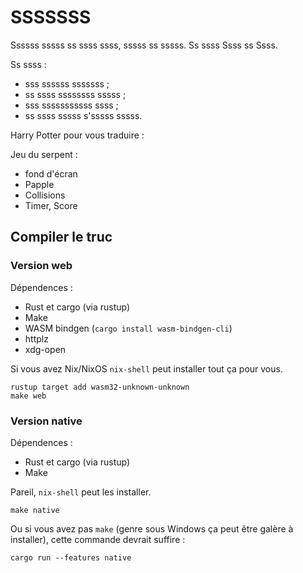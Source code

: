 # SSSSSSS

Ssssss sssss ss ssss ssss, sssss ss sssss. Ss ssss Ssss ss Ssss.

Ss ssss :

- sss ssssss sssssss ;
- ss ssss ssssssss sssss ;
- sss sssssssssss ssss ;
- ss ssss sssss s'sssss sssss.

Harry Potter pour vous traduire :

Jeu du serpent :

- fond d'écran 
- Papple
- Collisions
- Timer, Score

## Compiler le truc

### Version web

Dépendences :

- Rust et cargo (via rustup)
- Make
- WASM bindgen (`cargo install wasm-bindgen-cli`)
- httplz
- xdg-open

Si vous avez Nix/NixOS `nix-shell` peut installer tout ça pour vous.

```
rustup target add wasm32-unknown-unknown
make web
```

### Version native

Dépendences :

- Rust et cargo (via rustup)
- Make

Pareil, `nix-shell` peut les installer.

```
make native
```

Ou si vous avez pas `make` (genre sous Windows ça peut être galère à installer),
cette commande devrait suffire :

```
cargo run --features native
```
